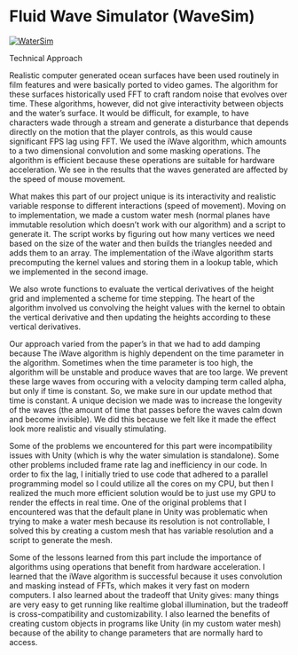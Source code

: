 # Fluid Wave Simulator (WaveSim)
[![WaterSim](https://img.youtube.com/vi/idXoFKszqLw/0.jpg)](https://www.youtube.com/watch?v=idXoFKszqLw)

Technical Approach

Realistic computer generated ocean surfaces have been used routinely in film features and were basically ported to video games. The algorithm for these surfaces historically used FFT to craft random noise that evolves over time. These algorithms, however, did not give interactivity between objects and the water’s surface. It would be difficult, for example, to have characters wade through a stream and generate a disturbance that depends directly on the motion that the player controls, as this would cause significant FPS lag using FFT. We used the iWave algorithm, which amounts to a two dimensional convolution and some masking operations. The algorithm is efficient because these operations are suitable for hardware acceleration. We see in the results that the waves generated are affected by the speed of mouse movement.

What makes this part of our project unique is its interactivity and realistic variable response to different interactions (speed of movement). Moving on to implementation, we made a custom water mesh (normal planes have immutable resolution which doesn’t work with our algorithm) and a script to generate it. The script works by figuring out how many vertices we need based on the size of the water and then builds the triangles needed and adds them to an array. The implementation of the iWave algorithm starts precomputing the kernel values and storing them in a lookup table, which we implemented in the second image.

We also wrote functions to evaluate the vertical derivatives of the height grid and implemented a scheme for time stepping. The heart of the algorithm involved us convolving the height values with the kernel to obtain the vertical derivative and then updating the heights according to these vertical derivatives.

Our approach varied from the paper’s in that we had to add damping because The iWave algorithm is highly dependent on the time parameter in the algorithm. Sometimes when the time parameter is too high, the algorithm will be unstable and produce waves that are too large. We prevent these large waves from occuring with a velocity damping term called alpha, but only if time is constant. So, we make sure in our update method that time is constant. A unique decision we made was to increase the longevity of the waves (the amount of time that passes before the waves calm down and become invisible). We did this because we felt like it made the effect look more realistic and visually stimulating.

Some of the problems we encountered for this part were incompatibility issues with Unity (which is why the water simulation is standalone). Some other problems included frame rate lag and inefficiency in our code. In order to fix the lag, I initially tried to use code that adhered to a parallel programming model so I could utilize all the cores on my CPU, but then I realized the much more efficient solution would be to just use my GPU to render the effects in real time. One of the original problems that I encountered was that the default plane in Unity was problematic when trying to make a water mesh because its resolution is not controllable, I solved this by creating a custom mesh that has variable resolution and a script to generate the mesh.

Some of the lessons learned from this part include the importance of algorithms using operations that benefit from hardware acceleration. I learned that the iWave algorithm is successful because it uses convolution and masking instead of FFTs, which makes it very fast on modern computers. I also learned about the tradeoff that Unity gives: many things are very easy to get running like realtime global illumination, but the tradeoff is cross-compatibility and customizability. I also learned the benefits of creating custom objects in programs like Unity (in my custom water mesh) because of the ability to change parameters that are normally hard to access.
